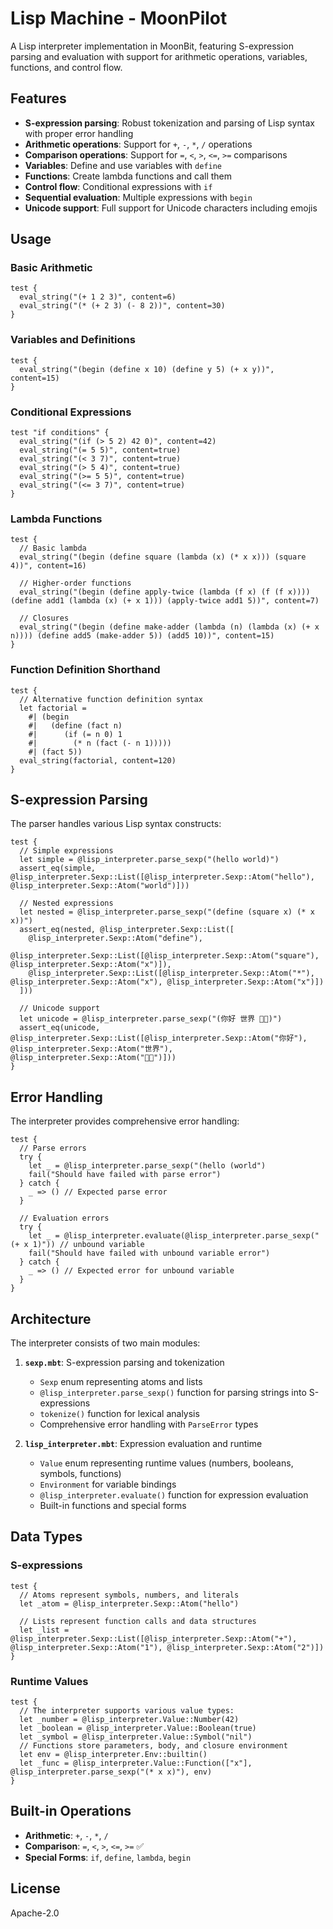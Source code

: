 # Lisp Machine - MoonPilot

A Lisp interpreter implementation in MoonBit, featuring S-expression parsing and evaluation with support for arithmetic operations, variables, functions, and control flow.

## Features

- **S-expression parsing**: Robust tokenization and parsing of Lisp syntax with proper error handling
- **Arithmetic operations**: Support for `+`, `-`, `*`, `/` operations
- **Comparison operations**: Support for `=`, `<`, `>`, `<=`, `>=` comparisons  
- **Variables**: Define and use variables with `define`
- **Functions**: Create lambda functions and call them
- **Control flow**: Conditional expressions with `if`
- **Sequential evaluation**: Multiple expressions with `begin`
- **Unicode support**: Full support for Unicode characters including emojis

## Usage

### Basic Arithmetic

```moonbit
test {
  eval_string("(+ 1 2 3)", content=6)
  eval_string("(* (+ 2 3) (- 8 2))", content=30)
}
```

### Variables and Definitions

```moonbit
test {
  eval_string("(begin (define x 10) (define y 5) (+ x y))", content=15)
}
```

### Conditional Expressions

```moonbit
test "if conditions" {
  eval_string("(if (> 5 2) 42 0)", content=42)
  eval_string("(= 5 5)", content=true)
  eval_string("(< 3 7)", content=true)
  eval_string("(> 5 4)", content=true)
  eval_string("(>= 5 5)", content=true)
  eval_string("(<= 3 7)", content=true)
}
```

### Lambda Functions

```moonbit
test {
  // Basic lambda
  eval_string("(begin (define square (lambda (x) (* x x))) (square 4))", content=16)
  
  // Higher-order functions
  eval_string("(begin (define apply-twice (lambda (f x) (f (f x)))) (define add1 (lambda (x) (+ x 1))) (apply-twice add1 5))", content=7)
  
  // Closures
  eval_string("(begin (define make-adder (lambda (n) (lambda (x) (+ x n)))) (define add5 (make-adder 5)) (add5 10))", content=15)
}
```

### Function Definition Shorthand

```moonbit
test {
  // Alternative function definition syntax  
  let factorial =
    #| (begin 
    #|   (define (fact n) 
    #|      (if (= n 0) 1 
    #|        (* n (fact (- n 1))))) 
    #| (fact 5)) 
  eval_string(factorial, content=120)  
}
```

## S-expression Parsing

The parser handles various Lisp syntax constructs:

```moonbit
test {
  // Simple expressions
  let simple = @lisp_interpreter.parse_sexp("(hello world)")
  assert_eq(simple, @lisp_interpreter.Sexp::List([@lisp_interpreter.Sexp::Atom("hello"), @lisp_interpreter.Sexp::Atom("world")]))
  
  // Nested expressions
  let nested = @lisp_interpreter.parse_sexp("(define (square x) (* x x))")
  assert_eq(nested, @lisp_interpreter.Sexp::List([
    @lisp_interpreter.Sexp::Atom("define"),
    @lisp_interpreter.Sexp::List([@lisp_interpreter.Sexp::Atom("square"), @lisp_interpreter.Sexp::Atom("x")]),
    @lisp_interpreter.Sexp::List([@lisp_interpreter.Sexp::Atom("*"), @lisp_interpreter.Sexp::Atom("x"), @lisp_interpreter.Sexp::Atom("x")])
  ]))
  
  // Unicode support
  let unicode = @lisp_interpreter.parse_sexp("(你好 世界 👋🏻)")
  assert_eq(unicode, @lisp_interpreter.Sexp::List([@lisp_interpreter.Sexp::Atom("你好"), @lisp_interpreter.Sexp::Atom("世界"), @lisp_interpreter.Sexp::Atom("👋🏻")]))
}
```

## Error Handling

The interpreter provides comprehensive error handling:

```moonbit
test {
  // Parse errors
  try {
    let _ = @lisp_interpreter.parse_sexp("(hello (world")
    fail("Should have failed with parse error")
  } catch {
    _ => () // Expected parse error
  }
  
  // Evaluation errors  
  try {
    let _ = @lisp_interpreter.evaluate(@lisp_interpreter.parse_sexp("(+ x 1)")) // unbound variable
    fail("Should have failed with unbound variable error")
  } catch {
    _ => () // Expected error for unbound variable
  }
}
```

## Architecture

The interpreter consists of two main modules:

1. **`sexp.mbt`**: S-expression parsing and tokenization
   - `Sexp` enum representing atoms and lists
   - `@lisp_interpreter.parse_sexp()` function for parsing strings into S-expressions
   - `tokenize()` function for lexical analysis
   - Comprehensive error handling with `ParseError` types

2. **`lisp_interpreter.mbt`**: Expression evaluation and runtime
   - `Value` enum representing runtime values (numbers, booleans, symbols, functions)
   - `Environment` for variable bindings
   - `@lisp_interpreter.evaluate()` function for expression evaluation
   - Built-in functions and special forms

## Data Types

### S-expressions
```moonbit
test {
  // Atoms represent symbols, numbers, and literals
  let _atom = @lisp_interpreter.Sexp::Atom("hello")
  
  // Lists represent function calls and data structures
  let _list = @lisp_interpreter.Sexp::List([@lisp_interpreter.Sexp::Atom("+"), @lisp_interpreter.Sexp::Atom("1"), @lisp_interpreter.Sexp::Atom("2")])
}
```

### Runtime Values
```moonbit
test {
  // The interpreter supports various value types:
  let _number = @lisp_interpreter.Value::Number(42)
  let _boolean = @lisp_interpreter.Value::Boolean(true)
  let _symbol = @lisp_interpreter.Value::Symbol("nil")
  // Functions store parameters, body, and closure environment
  let env = @lisp_interpreter.Env::builtin()
  let _func = @lisp_interpreter.Value::Function(["x"], @lisp_interpreter.parse_sexp("(* x x)"), env)
}
```

## Built-in Operations

- **Arithmetic**: `+`, `-`, `*`, `/`
- **Comparison**: `=`, `<`, `>`, `<=`, `>=` ✅
- **Special Forms**: `if`, `define`, `lambda`, `begin`

## License

Apache-2.0
